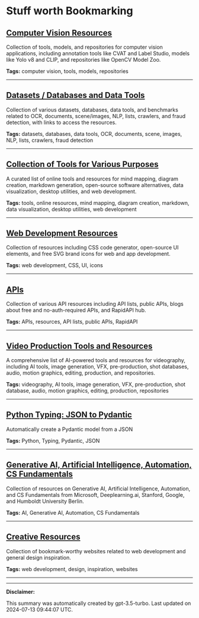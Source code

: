 # Stuff worth Bookmarking

## [Computer Vision Resources](./computer-vision.md)

Collection of tools, models, and repositories for computer vision applications, including annotation tools like CVAT and Label Studio, models like Yolo v8 and CLIP, and repositories like OpenCV Model Zoo.

**Tags:** computer vision, tools, models, repositories

---

## [Datasets / Databases and Data Tools](./data.md)

Collection of various datasets, databases, data tools, and benchmarks related to OCR, documents, scene/images, NLP, lists, crawlers, and fraud detection, with links to access the resources.

**Tags:** datasets, databases, data tools, OCR, documents, scene, images, NLP, lists, crawlers, fraud detection

---

## [Collection of Tools for Various Purposes](./tools.md)

A curated list of online tools and resources for mind mapping, diagram creation, markdown generation, open-source software alternatives, data visualization, desktop utilities, and web development.

**Tags:** tools, online resources, mind mapping, diagram creation, markdown, data visualization, desktop utilities, web development

---

## [Web Development Resources](./web-development.md)

Collection of resources including CSS code generator, open-source UI elements, and free SVG brand icons for web and app development.

**Tags:** web development, CSS, UI, icons

---

## [APIs](./api.md)

Collection of various API resources including API lists, public APIs, blogs about free and no-auth-required APIs, and RapidAPI hub.

**Tags:** APIs, resources, API lists, public APIs, RapidAPI

---

## [Video Production Tools and Resources](./videography.md)

A comprehensive list of AI-powered tools and resources for videography, including AI tools, image generation, VFX, pre-production, shot databases, audio, motion graphics, editing, production, and repositories.

**Tags:** videography, AI tools, image generation, VFX, pre-production, shot database, audio, motion graphics, editing, production, repositories

---

## [Python Typing: JSON to Pydantic](./python.md)

Automatically create a Pydantic model from a JSON

**Tags:** Python, Typing, Pydantic, JSON

---

## [Generative AI, Artificial Intelligence, Automation, CS Fundamentals](./learning.md)

Collection of resources on Generative AI, Artificial Intelligence, Automation, and CS Fundamentals from Microsoft, Deeplearning.ai, Stanford, Google, and Humboldt University Berlin.

**Tags:** AI, Generative AI, Automation, CS Fundamentals

---

## [Creative Resources](./creative.md)

Collection of bookmark-worthy websites related to web development and general design inspiration.

**Tags:** web development, design, inspiration, websites

---

---

**Disclaimer:**

This summary was automatically created by gpt-3.5-turbo. Last updated on 2024-07-13 09:44:07 UTC.

